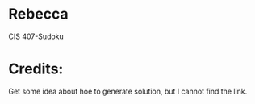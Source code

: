 # Rebecca
CIS 407-Sudoku

# Credits:
Get some idea about hoe to generate solution, but I cannot find the link.
